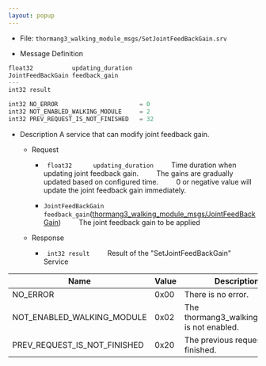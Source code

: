 ```yaml
---
layout: popup
---
```


- File: `thormang3_walking_module_msgs/SetJointFeedBackGain.srv`


- Message Definition
 ```c
 float32           updating_duration
 JointFeedBackGain feedback_gain
 ---
 int32 result

 int32 NO_ERROR                       = 0
 int32 NOT_ENABLED_WALKING_MODULE     = 2
 int32 PREV_REQUEST_IS_NOT_FINISHED   = 32
 ```

- Description
A service that can modify joint feedback gain.

  - Request
    * ` float32      updating_duration`
&emsp;&emsp; Time duration when updating joint feedback gain.
&emsp;&emsp; The gains are gradually updated based on configured time.
&emsp;&emsp; 0 or negative value will update the joint feedback gain immediately.

    * `JointFeedBackGain feedback_gain`([thormang3_walking_module_msgs/JointFeedBackGain])
&emsp;&emsp; The joint feedback gain to be applied

  - Response
    * ` int32 result`
&emsp;&emsp; Result of the "SetJointFeedBackGain" Service

| Name                           | Value | Description                                   |
|--------------------------------|-------|-----------------------------------------------|
| NO_ERROR                       | 0x00  | There is no error.                            |
| NOT_ENABLED_WALKING_MODULE     | 0x02  | The thormang3_walking_module is not enabled.  |
| PREV_REQUEST_IS_NOT_FINISHED   | 0x20  | The previous request is not finished.         |




[thormang3_walking_module_msgs/JointFeedBackGain]: /docs/en/platform/msgs/JointFeedBackGain_msg/#jointfeedbackgain-msg
